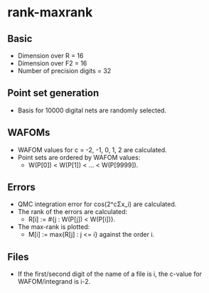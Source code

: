 # rank-maxrank

## Basic

* Dimension over R = 16
* Dimension over F2 = 16
* Number of precision digits = 32

## Point set generation

* Basis for 10000 digital nets are randomly selected.

## WAFOMs

* WAFOM values for c = -2, -1, 0, 1, 2 are calculated.
* Point sets are ordered by WAFOM values:
   * W(P[0]) < W(P[1]) < ... < W(P[9999]).

## Errors

* QMC integration error for cos(2^cΣx_i) are calculated.
* The rank of the errors are calculated:
    * R[i] := #{j : W(P[j]) < W(P[i])}.
* The max-rank is plotted:
    * M[i] := max{R[j] : j <= i} against the order i.

## Files

* If the first/second digit of the name of a file is i, the c-value for WAFOM/integrand is i-2.
